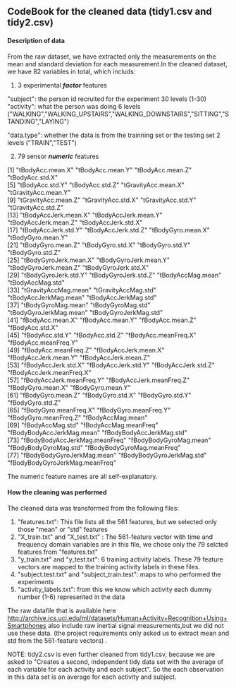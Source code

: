 ## CodeBook for the cleaned data (tidy1.csv and tidy2.csv)

#### Description of data
From the raw dataset, we have extracted only the measurements on the mean and standard deviation for each measurement.In the cleaned dataset, we have 82 variables in total, which includs:

1. 3 experimental ***factor*** features

"subject": the person id recruited for the experiment
           30 levels (1-30)
"activity": what the person was doing 
            6 levels ("WALKING","WALKING_UPSTAIRS","WALKING_DOWNSTAIRS","SITTING","STANDING","LAYING")
            
"data.type": whether the data is from the trainning set or the testing set
            2 levels ("TRAIN","TEST")

2. 79 sensor ***numeric*** features

 [1] "tBodyAcc.mean.X"               "tBodyAcc.mean.Y"               "tBodyAcc.mean.Z"               "tBodyAcc.std.X"               
 [5] "tBodyAcc.std.Y"                "tBodyAcc.std.Z"                "tGravityAcc.mean.X"            "tGravityAcc.mean.Y"           
 [9] "tGravityAcc.mean.Z"            "tGravityAcc.std.X"             "tGravityAcc.std.Y"             "tGravityAcc.std.Z"            
[13] "tBodyAccJerk.mean.X"           "tBodyAccJerk.mean.Y"           "tBodyAccJerk.mean.Z"           "tBodyAccJerk.std.X"           
[17] "tBodyAccJerk.std.Y"            "tBodyAccJerk.std.Z"            "tBodyGyro.mean.X"              "tBodyGyro.mean.Y"             
[21] "tBodyGyro.mean.Z"              "tBodyGyro.std.X"               "tBodyGyro.std.Y"               "tBodyGyro.std.Z"              
[25] "tBodyGyroJerk.mean.X"          "tBodyGyroJerk.mean.Y"          "tBodyGyroJerk.mean.Z"          "tBodyGyroJerk.std.X"          
[29] "tBodyGyroJerk.std.Y"           "tBodyGyroJerk.std.Z"           "tBodyAccMag.mean"              "tBodyAccMag.std"              
[33] "tGravityAccMag.mean"           "tGravityAccMag.std"            "tBodyAccJerkMag.mean"          "tBodyAccJerkMag.std"          
[37] "tBodyGyroMag.mean"             "tBodyGyroMag.std"              "tBodyGyroJerkMag.mean"         "tBodyGyroJerkMag.std"         
[41] "fBodyAcc.mean.X"               "fBodyAcc.mean.Y"               "fBodyAcc.mean.Z"               "fBodyAcc.std.X"               
[45] "fBodyAcc.std.Y"                "fBodyAcc.std.Z"                "fBodyAcc.meanFreq.X"           "fBodyAcc.meanFreq.Y"          
[49] "fBodyAcc.meanFreq.Z"           "fBodyAccJerk.mean.X"           "fBodyAccJerk.mean.Y"           "fBodyAccJerk.mean.Z"          
[53] "fBodyAccJerk.std.X"            "fBodyAccJerk.std.Y"            "fBodyAccJerk.std.Z"            "fBodyAccJerk.meanFreq.X"      
[57] "fBodyAccJerk.meanFreq.Y"       "fBodyAccJerk.meanFreq.Z"       "fBodyGyro.mean.X"              "fBodyGyro.mean.Y"             
[61] "fBodyGyro.mean.Z"              "fBodyGyro.std.X"               "fBodyGyro.std.Y"               "fBodyGyro.std.Z"              
[65] "fBodyGyro.meanFreq.X"          "fBodyGyro.meanFreq.Y"          "fBodyGyro.meanFreq.Z"          "fBodyAccMag.mean"             
[69] "fBodyAccMag.std"               "fBodyAccMag.meanFreq"          "fBodyBodyAccJerkMag.mean"      "fBodyBodyAccJerkMag.std"      
[73] "fBodyBodyAccJerkMag.meanFreq"  "fBodyBodyGyroMag.mean"         "fBodyBodyGyroMag.std"          "fBodyBodyGyroMag.meanFreq"    
[77] "fBodyBodyGyroJerkMag.mean"     "fBodyBodyGyroJerkMag.std"      "fBodyBodyGyroJerkMag.meanFreq"

The numeric feature names are all self-explanatory.


#### How the cleaning was performed

The cleaned data was transformed from the following files:

1. "features.txt": This file lists all the 561 features, but we selected only those "mean" or "std" features
2. "X_train.txt" and "X_test.txt" : The 561-feature vector with time and frequency domain variables are in this file, we chose only the 79 selcted features from "features.txt"
3. "y_train.txt" and "y_test.txt": 6 training activity labels. These 79 feature vectors are mapped to the training activity labels in these files. 
4. "subject.test.txt" and "subject_train.test": maps to who performed the experiments
5. "activity_labels.txt": from this we know which activity each dummy number (1-6) represented in the data

The raw datafile that is available here http://archive.ics.uci.edu/ml/datasets/Human+Activity+Recognition+Using+Smartphones also include raw inertial signal measurements,but we did not use these data. (the project requirements only asked us to extract mean and std from the 561-feature vectors) .


NOTE: tidy2.csv is even further cleaned from tidy1.csv, because we are asked to "Creates a second, independent tidy data set with the average of each variable for each activity and each subject". So the each observation in this data set is an average for each activity and subject.




